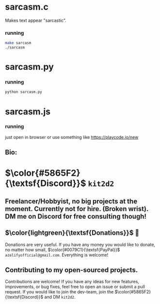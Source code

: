 # sarcasm.c
Makes text appear "sarcastic".

### running
```bash
make sarcasm
./sarcasm
```
# sarcasm.py
### running
```bash
python sarcasm.py
```
# sarcasm.js
### running
just open in browser or use something like https://playcode.io/new
## Bio:

# $\color{#5865F2}{\textsf{Discord}}$ `kit2d2`

## Freelancer/Hobbyist, no big projects at the moment. Currently not for hire. (Broken wrist). DM me on Discord for free consulting though!

## $\color{lightgreen}{\textsf{Donations}}$ 💸
Donations are very useful. If you have any money you would like to donate, no matter how small, $\color{#0079C1}{\textsf{PayPal}}$ `azelifyofficial@gmail.com`. Everything is welcome!

## Contributing to my open-sourced projects.
Contributions are welcome! If you have any ideas for new features, improvements, or bug fixes, feel free to open an issue or submit a pull request. If you would like to join the dev-team, join the $\color{#5865F2}{\textsf{Discord}}$ and DM `kit2d2`.


